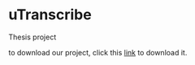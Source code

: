 # uTranscribe
Thesis project

to download our project, click this [link](https://drive.google.com/file/d/1DCY75HhHWXhNfGsFH89op-bYVlKpVkSq/view?usp=sharing) to download it.
